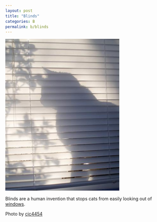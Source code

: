 ```yaml
---
layout: post
title: "Blinds"
categories: B
permalink: b/blinds
---
```


<img src="/images/b/blinds.jpg">

Blinds are a human invention that stops cats from easily looking out of <a href="/w/window">windows</a>.

Photo by <a href="http://www.flickr.com/photos/cjc4454/2396852197/">cjc4454</a>